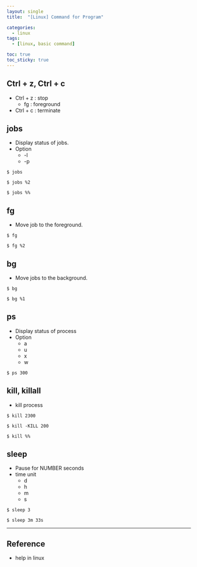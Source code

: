 ```yaml
---
layout: single
title:  "[Linux] Command for Program"

categories:
  - linux
tags:
  - [linux, basic command]

toc: true
toc_sticky: true
---
```


## Ctrl + z, Ctrl + c

- Ctrl + z : stop
    - fg : foreground
- Ctrl + c : terminate

## jobs

- Display status of jobs.
- Option
    - -l
    - -p

``
$ jobs
``

``
$ jobs %2
``

``
$ jobs %%
``

## fg

- Move job to the foreground.

``
$ fg
``

``
$ fg %2
``

## bg

- Move jobs to the background.

``
$ bg
``

``
$ bg %1
``

## ps

- Display status of process
- Option
    - a
    - u
    - x
    - w

``
$ ps 300
``

## kill, killall

- kill process

``
$ kill 2300
``

``
$ kill -KILL 200
``

``
$ kill %% 
``

## sleep

- Pause for NUMBER seconds
- time unit
    - d
    - h
    - m
    - s

``
$ sleep 3
``

``
$ sleep 3m 33s
``


---
## Reference
- help in linux